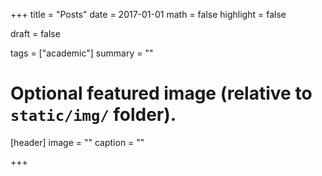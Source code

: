 +++
title = "Posts"
date = 2017-01-01
math = false
highlight = false

draft = false

tags = ["academic"]
summary = ""

# Optional featured image (relative to `static/img/` folder).
[header]
image = ""
caption = ""

+++
